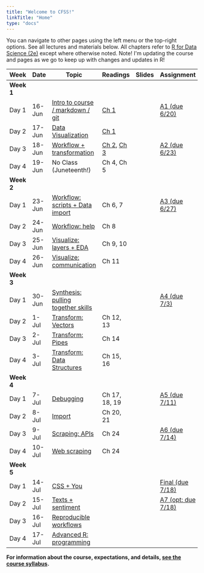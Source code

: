 ```yaml
---
title: "Welcome to CFSS!"
linkTitle: "Home"
type: "docs"
---
```


You can navigate to other pages using the left menu or the top-right options. See all lectures and materials below. All chapters refer to [R for Data Science (2e)](https://r4ds.hadley.nz/) except where otherwise noted.  Note! I'm updating the course and pages as we go to keep up with changes and updates in R!

|    Week    | Date   | Topic   | Readings      | Slides | Assignment         |
|---------------|--------|------------------------------------|---------------|--------|--------------------|
| **Week 1**    |        |                                    |               |        |                    |
| Day 1         | 16-Jun | [Intro to course / markdown / git](schedule/11-intro/)   | [Ch 1](https://r4ds.hadley.nz/data-visualize.html)          |   [<i class="fa-solid fa-person-chalkboard"></i>](slides/intro)     | [A1 (due 6/20)](/assignments/edit-readme/)      |
| Day 2         | 17-Jun | [Data Visualization](schedule/12-grammar-of-graphics)                 | [Ch 1](https://r4ds.hadley.nz/data-visualize.html)   |    [<i class="fa-solid fa-person-chalkboard"></i>](slides/)      |                    |
| Day 3         | 18-Jun | [Workflow + transformation](schedule/13-data-transformation)          | [Ch 2](https://r4ds.hadley.nz/workflow-basics.html), [Ch 3](https://r4ds.hadley.nz/data-transform.html)        |     [<i class="fa-solid fa-person-chalkboard"></i>](slides/)      | [A2 (due 6/23)](/assignments/explore-data/)    |
| Day 4         | 19-Jun | No Class (Juneteenth!)            | Ch 4, Ch 5       |     [<i class="fa-solid fa-person-chalkboard"></i>](slides/)      |                    |
| **Week 2**    |        |                                    |               |        |                    |
| Day 1         | 23-Jun | [Workflow: scripts + Data import](schedule/21-exploratory-data-analysis)     | Ch 6, 7       |   [<i class="fa-solid fa-person-chalkboard"></i>](slides/)        | [A3 (due 6/27)](/assignments/wrangle-data/)     |
| Day 2         | 24-Jun | [Workflow: help]()            | Ch 8          |    [<i class="fa-solid fa-person-chalkboard"></i>](slides/)       |                    |
| Day 3         | 25-Jun | [Visualize: layers + EDA](schedule/22-tidy-data)           | Ch 9, 10      |    [<i class="fa-solid fa-person-chalkboard"></i>](slides/)       |                    |
| Day 4         | 26-Jun | [Visualize: communication](schedule/23-relational-data-factors)         | Ch 11         |    [<i class="fa-solid fa-person-chalkboard"></i>](slides/)       |                    |
| **Week 3**    |        |                                    |               |        |                    |
| Day 1         | 30-Jun | [Synthesis: pulling together skills]()  |               |    [<i class="fa-solid fa-person-chalkboard"></i>](slides/)       |[ A4 (due 7/3)](/assignments/programming/)      |
| Day 2         | 1-Jul  | [Transform: Vectors](schedule/24-vectors-iteration)                           | Ch 12, 13     |     [<i class="fa-solid fa-person-chalkboard"></i>](slides/)      |                    |
| Day 3         | 2-Jul  | [Transform: Pipes](schedule/31-pipes-functions)                           | Ch 14         |     [<i class="fa-solid fa-person-chalkboard"></i>](slides/)      |                    |
| Day 4         | 3-Jul  | [Transform: Data Structures](33-data-structures)                           | Ch 15, 16     |    [<i class="fa-solid fa-person-chalkboard"></i>](slides/)       |                    |
| **Week   4**  |        |                                    |               |        |                    |
| Day 1         | 7-Jul  | [Debugging](schedule/32-debugging)                          | Ch 17, 18, 19 |     [<i class="fa-solid fa-person-chalkboard"></i>](slides/)      | [A5 (due 7/11)](/assignments/debugging-rmarkdown/)      |
| Day 2         | 8-Jul  | [Import](schedule/)                             | Ch 20, 21     |   [<i class="fa-solid fa-person-chalkboard"></i>](slides/)    |                    |
| Day 3         | 9-Jul  | [Scraping: APIs](schedule/43-application-program-interface)                               | Ch 24         |    [<i class="fa-solid fa-person-chalkboard"></i>](slides/)     | [A6 (due 7/14)](/assignments/webdata/)      |
| Day 4         | 10-Jul | [Web scraping](schedule/44-web-scraping)                       | Ch 24         |    [<i class="fa-solid fa-person-chalkboard"></i>](slides/)    |                    |
| **Week 5**    |        |                                    |               |        |                    |
| Day 1         | 14-Jul | [CSS + You]()               |               |   [<i class="fa-solid fa-person-chalkboard"></i>](slides/)     | [Final (due 7/18)](/assignments/reproducible-research/)  |
| Day 2         | 15-Jul | [Texts + sentiment](schedule/51-text-data)                 |               |    [<i class="fa-solid fa-person-chalkboard"></i>](slides/)     | [A7 (opt: due 7/18)](/assignments/text-analysis/) |
| Day 3         | 16-Jul | [Reproducible workflows](schedule/54-reproducible-workflow)             |               |    [<i class="fa-solid fa-person-chalkboard"></i>](slides/)     |                    |
| Day 4         | 17-Jul | [Advanced R: programming](schedule/)           |               |    [<i class="fa-solid fa-person-chalkboard"></i>](slides/)      |                    |



**For information about the course, expectations, and details, [see the course syllabus](/syllabus).**


